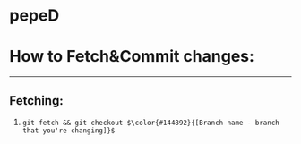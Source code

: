 # pepeD

# How to Fetch&Commit changes:
____________________________
## Fetching:

1. `git fetch && git checkout $\color{#144892}{[Branch name - branch that you're changing]}$`

